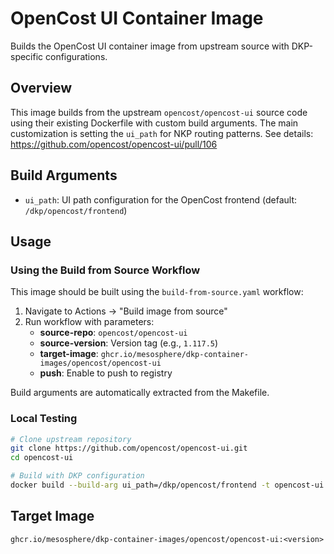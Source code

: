 # OpenCost UI Container Image

Builds the OpenCost UI container image from upstream source with DKP-specific configurations.

## Overview

This image builds from the upstream `opencost/opencost-ui` source code using their existing Dockerfile with custom build arguments. The main customization is setting the `ui_path` for NKP routing patterns. See details: https://github.com/opencost/opencost-ui/pull/106

## Build Arguments

- `ui_path`: UI path configuration for the OpenCost frontend (default: `/dkp/opencost/frontend`)

## Usage

### Using the Build from Source Workflow

This image should be built using the `build-from-source.yaml` workflow:

1. Navigate to Actions → "Build image from source"
2. Run workflow with parameters:
   - **source-repo**: `opencost/opencost-ui`
   - **source-version**: Version tag (e.g., `1.117.5`)
   - **target-image**: `ghcr.io/mesosphere/dkp-container-images/opencost/opencost-ui`
   - **push**: Enable to push to registry

Build arguments are automatically extracted from the Makefile.

### Local Testing

```bash
# Clone upstream repository
git clone https://github.com/opencost/opencost-ui.git
cd opencost-ui

# Build with DKP configuration
docker build --build-arg ui_path=/dkp/opencost/frontend -t opencost-ui:test .
```

## Target Image

`ghcr.io/mesosphere/dkp-container-images/opencost/opencost-ui:<version>`
